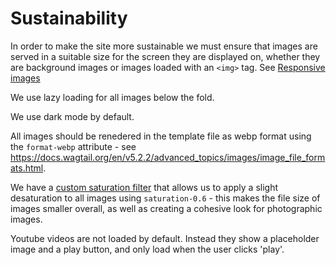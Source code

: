 # Sustainability

In order to make the site more sustainable we must ensure that images are served in a suitable size for the screen they are displayed on, whether they are background images or images loaded with an `<img>` tag. See [Responsive images](responsive-images.md)

We use lazy loading for all images below the fold.

We use dark mode by default.

All images should be renedered in the template file as webp format using the `format-webp` attribute - see https://docs.wagtail.org/en/v5.2.2/advanced_topics/images/image_file_formats.html.

We have a [custom saturation filter](https://github.com/torchbox/torchbox.com/blob/97547c3fc1cefa844d133e3af026c4df0dbca313/tbx/core/wagtail_hooks.py#L76-L90) that allows us to apply a slight desaturation to all images using `saturation-0.6` - this makes the file size of images smaller overall, as well as creating a cohesive look for photographic images.

Youtube videos are not loaded by default. Instead they show a placeholder image and a play button, and only load when the user clicks 'play'.
